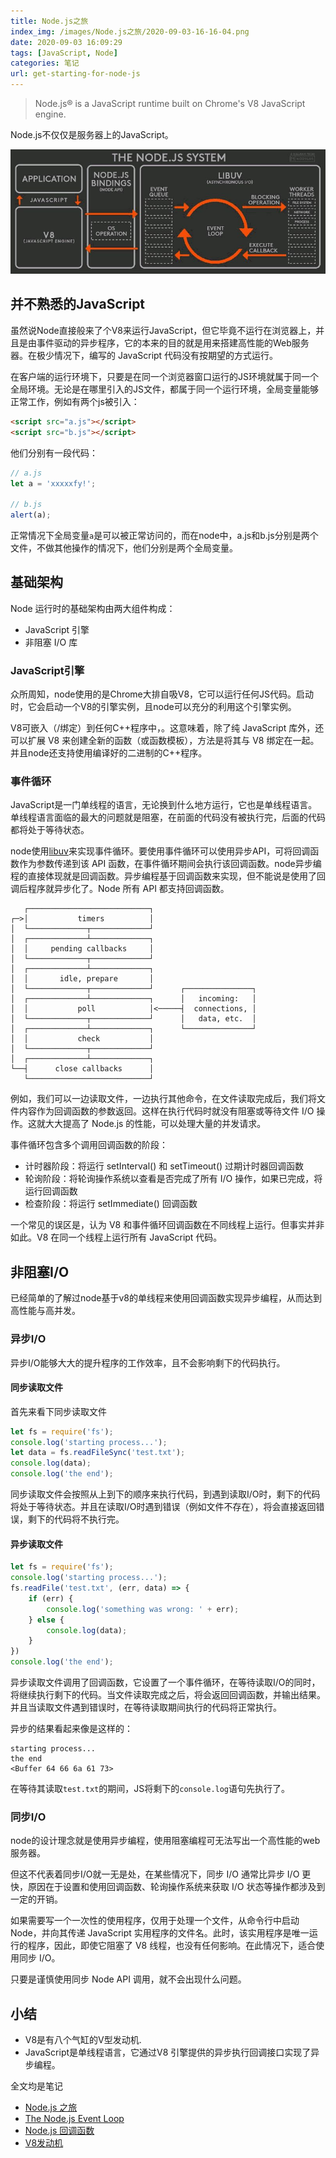```yaml
---
title: Node.js之旅
index_img: /images/Node.js之旅/2020-09-03-16-16-04.png
date: 2020-09-03 16:09:29
tags: [JavaScript, Node]
categories: 笔记
url: get-starting-for-node-js
---
```


> Node.js® is a JavaScript runtime built on Chrome's V8 JavaScript engine.

Node.js不仅仅是服务器上的JavaScript。

![](../images/Node.js之旅/2020-09-03-14-54-53.png)

## 并不熟悉的JavaScript

虽然说Node直接般来了个V8来运行JavaScript，但它毕竟不运行在浏览器上，并且是由事件驱动的异步程序，它的本来的目的就是用来搭建高性能的Web服务器。在极少情况下，编写的 JavaScript 代码没有按期望的方式运行。

在客户端的运行环境下，只要是在同一个浏览器窗口运行的JS环境就属于同一个全局环境。无论是在哪里引入的JS文件，都属于同一个运行环境，全局变量能够正常工作，例如有两个js被引入：

```html
<script src="a.js"></script>
<script src="b.js"></script>
```

他们分别有一段代码：

```js
// a.js
let a = 'xxxxxfy!';

// b.js
alert(a);
```

正常情况下全局变量`a`是可以被正常访问的，而在node中，a.js和b.js分别是两个文件，不做其他操作的情况下，他们分别是两个全局变量。

## 基础架构

Node 运行时的基础架构由两大组件构成：

* JavaScript 引擎
* 非阻塞 I/O 库

### JavaScript引擎

众所周知，node使用的是Chrome大排自吸V8，它可以运行任何JS代码。启动时，它会启动一个V8的引擎实例，且node可以充分的利用这个引擎实例。

V8可嵌入（/绑定）到任何C++程序中，。这意味着，除了纯 JavaScript 库外，还可以扩展 V8 来创建全新的函数（或函数模板），方法是将其与 V8 绑定在一起。并且node还支持使用编译好的二进制的C++程序。

### 事件循环

JavaScript是一门单线程的语言，无论换到什么地方运行，它也是单线程语言。单线程语言面临的最大的问题就是阻塞，在前面的代码没有被执行完，后面的代码都将处于等待状态。

node使用[libuv](http://libuv.org/)来实现事件循环。要使用事件循环可以使用异步API，可将回调函数作为参数传递到该 API 函数，在事件循环期间会执行该回调函数。node异步编程的直接体现就是回调函数。异步编程基于回调函数来实现，但不能说是使用了回调后程序就异步化了。Node 所有 API 都支持回调函数。

```
   ┌───────────────────────────┐
┌─>│           timers          │
│  └─────────────┬─────────────┘
│  ┌─────────────┴─────────────┐
│  │     pending callbacks     │
│  └─────────────┬─────────────┘
│  ┌─────────────┴─────────────┐
│  │       idle, prepare       │
│  └─────────────┬─────────────┘      ┌───────────────┐
│  ┌─────────────┴─────────────┐      │   incoming:   │
│  │           poll            │<─────┤  connections, │
│  └─────────────┬─────────────┘      │   data, etc.  │
│  ┌─────────────┴─────────────┐      └───────────────┘
│  │           check           │
│  └─────────────┬─────────────┘
│  ┌─────────────┴─────────────┐
└──┤      close callbacks      │
   └───────────────────────────┘
```

例如，我们可以一边读取文件，一边执行其他命令，在文件读取完成后，我们将文件内容作为回调函数的参数返回。这样在执行代码时就没有阻塞或等待文件 I/O 操作。这就大大提高了 Node.js 的性能，可以处理大量的并发请求。

事件循环包含多个调用回调函数的阶段：

* 计时器阶段：将运行 setInterval() 和 setTimeout() 过期计时器回调函数
* 轮询阶段：将轮询操作系统以查看是否完成了所有 I/O 操作，如果已完成，将运行回调函数
* 检查阶段：将运行 setImmediate() 回调函数

一个常见的误区是，认为 V8 和事件循环回调函数在不同线程上运行。但事实并非如此。V8 在同一个线程上运行所有 JavaScript 代码。

## 非阻塞I/O

已经简单的了解过node基于v8的单线程来使用回调函数实现异步编程，从而达到高性能与高并发。

### 异步I/O

异步I/O能够大大的提升程序的工作效率，且不会影响剩下的代码执行。

#### 同步读取文件

首先来看下同步读取文件

```js
let fs = require('fs');
console.log('starting process...');
let data = fs.readFileSync('test.txt');
console.log(data);
console.log('the end');
```

同步读取文件会按照从上到下的顺序来执行代码，到遇到读取I/O时，剩下的代码将处于等待状态。并且在读取I/O时遇到错误（例如文件不存在），将会直接返回错误，剩下的代码将不执行完。

#### 异步读取文件

```js
let fs = require('fs');
console.log('starting process...');
fs.readFile('test.txt', (err, data) => {
    if (err) {
        console.log('something was wrong: ' + err);
    } else {
        console.log(data);
    }
})
console.log('the end');
```

异步读取文件调用了回调函数，它设置了一个事件循环，在等待读取I/O的同时，将继续执行剩下的代码。当文件读取完成之后，将会返回回调函数，并输出结果。并且当读取文件遇到错误时，在等待读取期间执行的代码将正常执行。

异步的结果看起来像是这样的：

```
starting process...
the end
<Buffer 64 66 6a 61 73>
```

在等待其读取`test.txt`的期间，JS将剩下的`console.log`语句先执行了。

### 同步I/O

node的设计理念就是使用异步编程，使用阻塞编程可无法写出一个高性能的web服务器。

但这不代表着同步I/O就一无是处，在某些情况下，同步 I/O 通常比异步 I/O 更快，原因在于设置和使用回调函数、轮询操作系统来获取 I/O 状态等操作都涉及到一定的开销。

如果需要写一个一次性的使用程序，仅用于处理一个文件，从命令行中启动 Node，并向其传递 JavaScript 实用程序的文件名。此时，该实用程序是唯一运行的程序，因此，即使它阻塞了 V8 线程，也没有任何影响。在此情况下，适合使用同步 I/O。

只要是谨慎使用同步 Node API 调用，就不会出现什么问题。

## 小结

* V8是有八个气缸的V型发动机.
* JavaScript是单线程语言，它通过V8 引擎提供的异步执行回调接口实现了异步编程。

全文均是笔记

* [Node.js 之旅](https://developer.ibm.com/zh/tutorials/learn-nodejs-tour-node/)
* [The Node.js Event Loop](https://nodejs.org/en/docs/guides/event-loop-timers-and-nexttick/)
* [Node.js 回调函数](https://www.runoob.com/nodejs/nodejs-callback.html)
* [V8发动机](https://zh.wikipedia.org/wiki/V8%E5%8F%91%E5%8A%A8%E6%9C%BA)